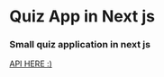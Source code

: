 # Quiz App in Next js

### Small quiz application in next js

[API HERE :)](https://opentdb.com/api_config.php)
